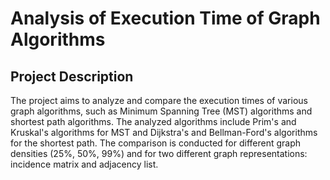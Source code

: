 # Analysis of Execution Time of Graph Algorithms

## Project Description

The project aims to analyze and compare the execution times of various graph algorithms, such as Minimum Spanning Tree (MST) algorithms and shortest path algorithms. The analyzed algorithms include Prim's and Kruskal's algorithms for MST and Dijkstra's and Bellman-Ford's algorithms for the shortest path. The comparison is conducted for different graph densities (25%, 50%, 99%) and for two different graph representations: incidence matrix and adjacency list.
